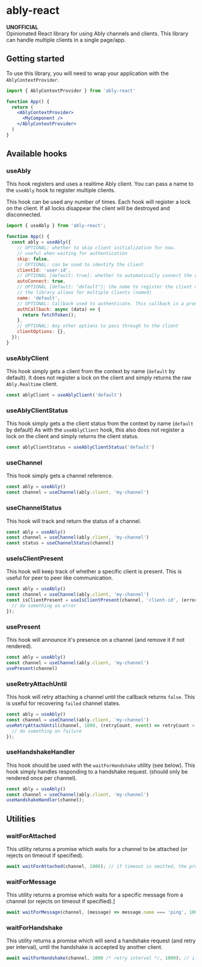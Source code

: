 # ably-react
**UNOFFICIAL**  
Opinionated React library for using Ably channels and clients.
This library can handle multiple clients in a single page/app.

## Getting started
To use this library, you will need to wrap your application with the `AblyContextProvider`.

```jsx
import { AblyContextProvider } from 'ably-react'

function App() {
  return (
    <AblyContextProvider>
      <MyComponent />
    </AblyContextProvider>
  )
}
```

## Available hooks
### useAbly
This hook registers and uses a realtime Ably client.
You can pass a name to the `useAbly` hook to register multiple clients.

This hook can be used any number of times. Each hook will register a lock on the client.
If all locks disappear the client will be destroyed and disconnected.

```jsx
import { useAbly } from 'ably-react';

function App() {
  const ably = useAbly({
    // OPTIONAL: whether to skip client initialization for now.
    // useful when waiting for authentication
    skip: false,
    // OPTIONAL: can be used to identify the client
    clientId: 'user-id',
    // OPTIONAL [default: true]: whether to automatically connect the client
    autoConnect: true,
    // OPTIONAL [default: "default"]: the name to register the client under
    // the library allows for multiple clients (named)
    name: 'default',
    // OPTIONAL: Callback used to authenticate. This callback is a promise as opposed.
    authCallback: async (data) => {
      return fetchToken();
    },
    // OPTIONAL: Any other options to pass through to the client
    clientOptions: {},
  });
}
```

### useAblyClient
This hook simply gets a client from the context by name (`default` by default).
It does not register a lock on the client and simply returns the raw `Ably.Realtime` client.

```js
const ablyClient = useAblyClient('default')
```

### useAblyClientStatus
This hook simply gets a the client status from the context by name (`default` by default)
As with the `useAblyClient` hook, this also does not register a lock on the client and simply returns the client status.

```js
const ablyClientStatus = useAblyClientStatus('default')
```

### useChannel
This hook simply gets a channel reference.

```js
const ably = useAbly()
const channel = useChannel(ably.client, 'my-channel')
```

### useChannelStatus
This hook will track and return the status of a channel.

```js
const ably = useAbly()
const channel = useChannel(ably.client, 'my-channel')
const status = useChannelStatus(channel)
```

### useIsClientPresent
This hook will keep track of whether a specific client is present. This is useful for peer to peer like communication.

```js
const ably = useAbly()
const channel = useChannel(ably.client, 'my-channel')
const isClientPresent = useIsClientPresent(channel, 'client-id', (error) => {
  // do something on error
});
```

### usePresent
This hook will announce it's presence on a channel (and remove it if not rendered).

```js
const ably = useAbly()
const channel = useChannel(ably.client, 'my-channel')
usePresent(channel)
```

### useRetryAttachUntil
This hook will retry attaching a channel until the callback returns `false`.
This is useful for recovering `failed` channel states.

```js
const ably = useAbly()
const channel = useChannel(ably.client, 'my-channel')
useRetryAttachUntil(channel, 1000, (retryCount, event) => retryCount > 3, (event) => {
  // do something on failure
});
```

### useHandshakeHandler
This hook should be used with the `waitForHandshake` utility (see below). This hook simply handles responding to a handshake request. (should only be rendered once per channel).

```js
const ably = useAbly()
const channel = useChannel(ably.client, 'my-channel')
useHandshakeHandler(channel);
```

## Utilities
### waitForAttached
This utility returns a promise which waits for a channel to be attached (or rejects on timeout if specified).

```js
await waitForAttached(channel, 1000); // if timeout is omitted, the promise will never reject
```

### waitForMessage
This utility returns a promise which waits for a specific message from a channel (or rejects on timeout if specified).]

```js
await waitForMessage(channel, (message) => message.name === 'ping', 1000); // if timeout is omitted, the promise will never reject
```

### waitForHandshake
This utility returns a promise which will send a handshake request (and retry per interval), until the handshake is accepted by another client.

```js
await waitForHandshake(channel, 1000 /* retry interval */, 1000); // if timeout is omitted, the promise will never reject
```
